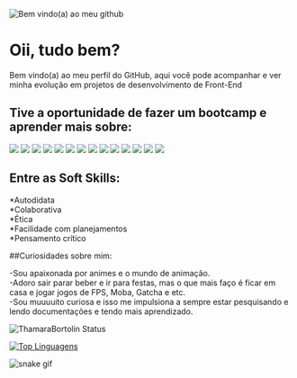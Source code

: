 ![Bem vindo(a) ao meu github](https://user-images.githubusercontent.com/97200309/168683985-248999ea-b41b-4e2a-915c-1c2d893861b4.gif)

# Oii, tudo bem?

Bem vindo(a) ao meu perfil do GitHub, aqui você pode acompanhar e ver minha evolução em projetos de desenvolvimento de Front-End 

## Tive a oportunidade de fazer um bootcamp e aprender mais sobre:<br>

<img src="https://img.shields.io/badge/JavaScript-F7DF1E?style=for-the-badge&logo=javascript&logoColor=black"> <img src="https://img.shields.io/badge/CSS3-1572B6?style=for-the-badge&logo=css3&logoColor=white"> <img src="https://img.shields.io/badge/HTML5-E34F26?style=for-the-badge&logo=html5&logoColor=white"> <img src="https://img.shields.io/badge/Node.js-43853D?style=for-the-badge&logo=node.js&logoColor=white"> <img src="https://img.shields.io/badge/React-20232A?style=for-the-badge&logo=react&logoColor=61DAFB"> <img src="https://img.shields.io/badge/GitHub-100000?style=for-the-badge&logo=github&logoColor=white"> <img src="https://img.shields.io/badge/GIT-E44C30?style=for-the-badge&logo=git&logoColor=white"> <img src="https://img.shields.io/badge/Jest-323330?style=for-the-badge&logo=Jest&logoColor=white"> <img src="https://img.shields.io/badge/Canva-%2300C4CC.svg?&style=for-the-badge&logo=Canva&logoColor=white"> <img src="https://img.shields.io/badge/Figma-F24E1E?style=for-the-badge&logo=figma&logoColor=white"> <img src="https://img.shields.io/badge/firebase-ffca28?style=for-the-badge&logo=firebase&logoColor=black"> <img src="https://img.shields.io/badge/npm-CB3837?style=for-the-badge&logo=npm&logoColor=white"> <img src="https://img.shields.io/badge/Visual_Studio-5C2D91?style=for-the-badge&logo=visual%20studio&logoColor=white"> <img src="https://img.shields.io/badge/eslint-3A33D1?style=for-the-badge&logo=eslint&logoColor=white">

## Entre as Soft Skills:

*Autodidata<br>
*Colaborativa<br>
*Ética<br>
*Facilidade com planejamentos<br>
*Pensamento crítico

##Curiosidades sobre mim:

-Sou apaixonada por animes e o mundo de animação.<br>
-Adoro sair parar beber e ir para festas, mas o que mais faço é ficar em casa e jogar jogos de FPS, Moba, Gatcha e etc.<br>
-Sou muuuuito curiosa e isso me impulsiona a sempre estar pesquisando e lendo documentações e tendo mais aprendizado.


![ThamaraBortolin Status](https://github-readme-stats.vercel.app/api?username=ThamaraBortolin&show_icons=true&theme=synthwave)



[![Top Linguagens](https://github-readme-stats.vercel.app/api/top-langs/?username=ThamaraBortolin&layout=compact)](https://github.com/anuraghazra/github-readme-stats)

![snake gif](https://github.com/ThamaraBortolin/ThamaraBortolin/blob/output/github-contribution-grid-snake.svg)

